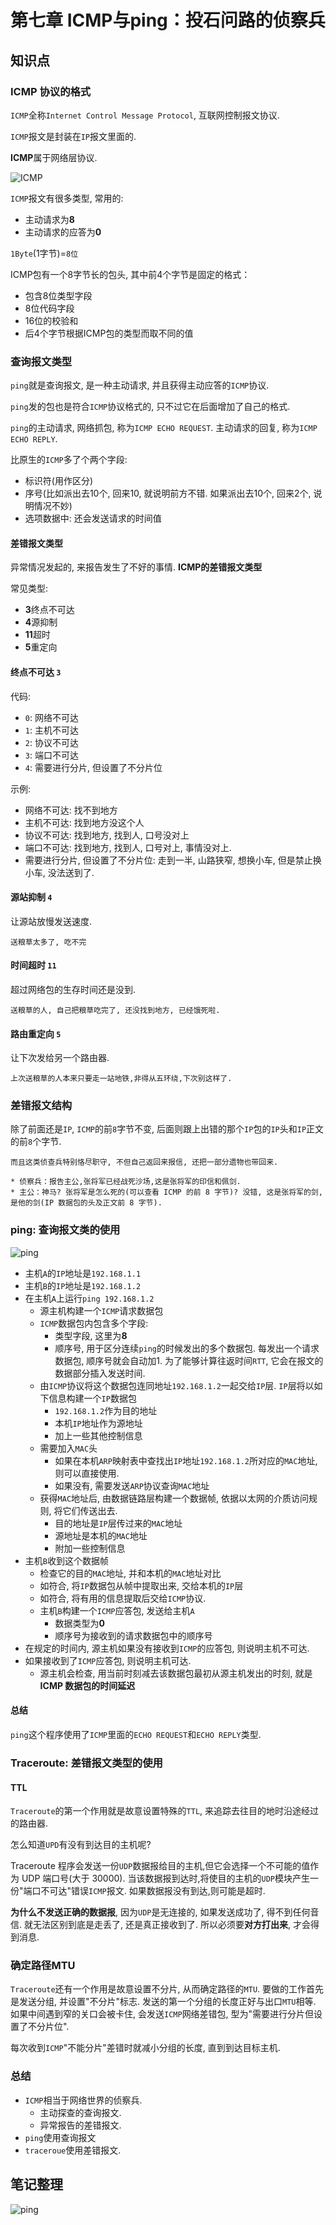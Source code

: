 # 第七章 ICMP与ping：投石问路的侦察兵

## 知识点

### ICMP 协议的格式

`ICMP`全称`Internet Control Message Protocol`, 互联网控制报文协议.

`ICMP`报文是封装在`IP`报文里面的.

**ICMP**属于网络层协议.

![ICMP](./img/07_01.jpg)

`ICMP`报文有很多类型, 常用的:

* 主动请求为**8**
* 主动请求的应答为**0**

`1Byte`(1字节)=`8位`

ICMP包有一个8字节长的包头, 其中前4个字节是固定的格式：

* 包含8位类型字段
* 8位代码字段
* 16位的校验和
* 后4个字节根据ICMP包的类型而取不同的值

### 查询报文类型

`ping`就是查询报文, 是一种主动请求, 并且获得主动应答的`ICMP`协议.

`ping`发的包也是符合`ICMP`协议格式的, 只不过它在后面增加了自己的格式.

`ping`的主动请求, 网络抓包, 称为`ICMP ECHO REQUEST`. 主动请求的回复, 称为`ICMP ECHO REPLY`.

比原生的`ICMP`多了个两个字段:

* 标识符(用作区分)
* 序号(比如派出去10个, 回来10, 就说明前方不错. 如果派出去10个, 回来2个, 说明情况不妙)
* 选项数据中: 还会发送请求的时间值

#### 差错报文类型

异常情况发起的, 来报告发生了不好的事情. **ICMP的差错报文类型**

常见类型:

* **3**终点不可达
* **4**源抑制
* **11**超时
* **5**重定向

#### 终点不可达 `3`

代码: 

* `0`: 网络不可达
* `1`: 主机不可达
* `2`: 协议不可达
* `3`: 端口不可达
* `4`: 需要进行分片, 但设置了不分片位

示例:

* 网络不可达: 找不到地方
* 主机不可达: 找到地方没这个人
* 协议不可达: 找到地方, 找到人, 口号没对上
* 端口不可达: 找到地方, 找到人, 口号对上, 事情没对上.
* 需要进行分片, 但设置了不分片位: 走到一半, 山路狭窄, 想换小车, 但是禁止换小车, 没法送到了.

#### 源站抑制 `4`

让源站放慢发送速度. 

```
送粮草太多了, 吃不完
```

#### 时间超时 `11`

超过网络包的生存时间还是没到.

```
送粮草的人, 自己把粮草吃完了, 还没找到地方, 已经饿死啦.
```

#### 路由重定向 `5`

让下次发给另一个路由器.

```
上次送粮草的人本来只要走一站地铁,非得从五环绕,下次别这样了.
```

### 差错报文结构

除了前面还是`IP`, `ICMP`的前`8`字节不变, 后面则跟上出错的那个`IP`包的`IP`头和`IP`正文的前`8`个字节.

```
而且这类侦查兵特别恪尽职守, 不但自己返回来报信, 还把一部分遗物也带回来.

* 侦察兵：报告主公,张将军已经战死沙场,这是张将军的印信和佩剑.
* 主公：神马? 张将军是怎么死的(可以查看 ICMP 的前 8 字节)? 没错, 这是张将军的剑, 是他的剑(IP 数据包的头及正文前 8 字节).
```

### ping: 查询报文类的使用

![ping](./img/07_02.jpg)

* 主机`A`的`IP`地址是`192.168.1.1`
* 主机`B`的`IP`地址是`192.168.1.2`
* 在主机`A`上运行`ping 192.168.1.2`
	* 源主机构建一个`ICMP`请求数据包
	* `ICMP`数据包内包含多个字段:
		* 类型字段, 这里为**8**
		* 顺序号, 用于区分连续`ping`的时候发出的多个数据包. 每发出一个请求数据包, 顺序号就会自动加1. 为了能够计算往返时间`RTT`, 它会在报文的数据部分插入发送时间.
	* 由`ICMP`协议将这个数据包连同地址`192.168.1.2`一起交给`IP`层. `IP`层将以如下信息构建一个`IP`数据包
		* `192.168.1.2`作为目的地址
		* 本机`IP`地址作为源地址
		* 加上一些其他控制信息
	* 需要加入`MAC`头
		* 如果在本机`ARP`映射表中查找出`IP`地址`192.168.1.2`所对应的`MAC`地址, 则可以直接使用.
		* 如果没有, 需要发送`ARP`协议查询`MAC`地址
	* 获得`MAC`地址后, 由数据链路层构建一个数据帧, 依据以太网的介质访问规则, 将它们传送出去.
		* 目的地址是`IP`层传过来的`MAC`地址
		* 源地址是本机的`MAC`地址
		* 附加一些控制信息
* 主机`B`收到这个数据帧
	* 检查它的目的`MAC`地址, 并和本机的`MAC`地址对比
	* 如符合, 将`IP`数据包从帧中提取出来, 交给本机的`IP`层
	* 如符合, 将有用的信息提取后交给`ICMP`协议.
	* 主机`B`构建一个`ICMP`应答包, 发送给主机`A`
		* 数据类型为**0**
		* 顺序号为接收到的请求数据包中的顺序号
* 在规定的时间内, 源主机如果没有接收到`ICMP`的应答包, 则说明主机不可达.
* 如果接收到了`ICMP`应答包, 则说明主机可达.
	* 源主机会检查, 用当前时刻减去该数据包最初从源主机发出的时刻, 就是**ICMP 数据包的时间延迟**

#### 总结

`ping`这个程序使用了`ICMP`里面的`ECHO REQUEST`和`ECHO REPLY`类型.

### Traceroute: 差错报文类型的使用

#### TTL

`Traceroute`的第一个作用就是故意设置特殊的`TTL`, 来追踪去往目的地时沿途经过的路由器.

怎么知道`UPD`有没有到达目的主机呢?

Traceroute 程序会发送一份`UDP`数据报给目的主机,但它会选择一个不可能的值作为 UDP 端口号(大于 30000). 当该数据报到达时,将使目的主机的`UDP`模块产生一份"端口不可达"错误`ICMP`报文. 如果数据报没有到达,则可能是超时.

**为什么不发送正确的数据报**, 因为`UDP`是无连接的, 如果发送成功了, 得不到任何音信. 就无法区别到底是走丢了, 还是真正接收到了. 所以必须要**对方打出来**, 才会得到消息.

### 确定路径MTU

`Traceroute`还有一个作用是故意设置不分片, 从而确定路径的`MTU`. 要做的工作首先是发送分组, 并设置"不分片"标志. 发送的第一个分组的长度正好与出口`MTU`相等. 如果中间遇到窄的关口会被卡住, 会发送`ICMP`网络差错包, 型为"需要进行分片但设置了不分片位".

每次收到`ICMP`"不能分片"差错时就减小分组的长度, 直到到达目标主机.

### 总结

* `ICMP`相当于网络世界的侦察兵. 
	* 主动探查的查询报文.
	* 异常报告的差错报文.
* `ping`使用查询报文
* `traceroue`使用差错报文.

## 笔记整理

![ping](./img/07_03.jpg)